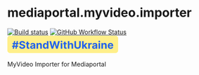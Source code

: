 # mediaportal.myvideo.importer
[![Build status](https://ci.appveyor.com/api/projects/status/l1b2t1str4f9b88c/branch/master?svg=true)](https://ci.appveyor.com/project/andrewjswan79536/mediaportal-myvideo-importer/branch/master)
[![GitHub Workflow Status](https://img.shields.io/github/actions/workflow/status/andrewjswan/mediaportal-myvideo-importer/build.yml?logo=github)](https://github.com/andrewjswan/mediaportal-myvideo-importer/actions)
[![StandWithUkraine](https://raw.githubusercontent.com/vshymanskyy/StandWithUkraine/main/badges/StandWithUkraine.svg)](https://github.com/vshymanskyy/StandWithUkraine/blob/main/docs/README.md)

MyVideo Importer for Mediaportal
